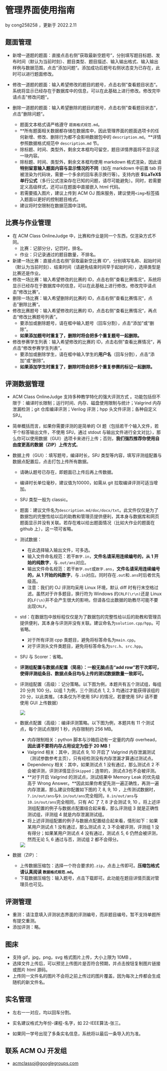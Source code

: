 # 管理界面使用指南

by cong258258 ，更新于 2022.2.11

## 题面管理

- 新增一道题的题面：直接点击右侧”获取最新空题号“，分别填写题目标题、发布时间（默认为当前时刻）、题目类型、题目描述、输入输出格式、输入输出样例与数据范围，点击”添加问题“。添加成功后题号右侧状态变为已存在，此时可以进行题面修改。

- 修改一道题的题面：输入希望修改的题目的题号，点击右侧”查看题目状态“。系统将显示已经存在于数据库中的信息，可以在此基础上进行修改。修改完毕请点击”修改问题“。

- 删除一道题的题面：输入希望删除的题目的题号，点击右侧”查看题目状态“，点击”删除问题“。

  - 题面文本格式请严格遵守 ``题面格式规范.md``。
  - **所有题面相关数据都存储在数据库中，因此管理界面的题面选项卡的任何新增、修改、删除行为都不会影响数据包中的 ``description.md``。**详情参照数据格式规范中 ``description.md`` 节。
  - 除标题、时间、类型外，剩余文本框均可留空，题目详情界面将不显示这一块内容。
  - 除标题、时间、类型外，剩余文本框均使用 markdown 格式渲染，因此请**特别留意输入题面内容与显示情况的不同**（如在 markdown 中前置 tab 将被渲染为代码块，需要一个多余的回车表示换行等）。支持内嵌 **$\LaTeX$​​​单行公式**（多行公式渲染存在已知的问题，请尽可能避免）。同时，若需要定义高级样式，还可以在题面中直接嵌入 html 代码。
  - 若需要插入图片，建议上传到 ACM OJ 图床服务，建议使用``<img>``标签插入题面以更好的控制题目格式。
  - 建议将时空限制在数据范围中注明。

## 比赛与作业管理

- 在 ACM Class OnlineJudge 中，比赛和作业是同一个东西，仅渲染方式不同。
  - 比赛：记部分分，记罚时，排名。
  - 作业：只记录通过的题目数量，不排名。
- 新建一场比赛：直接点击右侧”获取最新空比赛 ID“，分别填写名称、起始时间（默认为当前时刻）、结束时间（请避免结束时间早于起始时间），选择类型是比赛还是作业。
- 修改一场比赛：输入希望修改的比赛的 ID，点击右侧”查看比赛情况“。系统将显示已经存在于数据库中的信息，可以在此基础上进行修改。修改完毕请点击”修改比赛“。
- 删除一场比赛：输入希望删除的比赛的 ID，点击右侧”查看比赛情况“，点击”删除比赛“。
- 修改比赛题号：输入希望修改的比赛的 ID，点击右侧”查看比赛情况“，再点击“修改比赛题号列表”。
  - 要添加或删除题号，请在框中输入题号（回车分割），点击“添加”或“删除”。
  - **如果添加题号时重复了，删除时将会把多个重复题号一起删除。**
- 修改参赛学生列表：输入希望修改的比赛的 ID，点击右侧”查看比赛情况“，再点击“修改参赛学生列表”。
  - 要添加或删除学生，请在框中输入学生的**用户名**（回车分割），点击“添加”或“删除”。
  - **如果添加学生时重复了，删除时将会把多个重复参赛的标记一起删除。**

## 评测数据管理

- ACM Class OnlineJudge 支持多种教学特化的强大评测方式 。功能包括但不限于：编译时长限制；运行时间、内存、磁盘使用限制与统计；Valgrind 内存泄漏检测；git 仓库编译评测；Verilog 评测；hpp 头文件评测；各种自定义 SPJ。

- 简单概括而言，如果你需要评测的是简单的 OI 题（包括若干个输入文件，若干个标答输出文件，不使用 SPJ，通过 stdout 与输出文件进行全文对比），那么你可以使用数据（GUI）选项卡来进行上传；否则，**我们强烈推荐你使用自由度更高的数据（ZIP）上传方式**。

- 数据上传（GUI）：填写题号，编译时长，SPJ 类型等内容，填写评测组配置与数据点配置后，点击打包上传所有数据。

  - 请确认题号已存在，即题面已上传后再上传数据。

  - 编译时长单位毫秒，建议值为10000，如需从 git 拉取编译评测可适当增加。

  - SPJ 类型一般为 classic。

  - 题面：建议文件名为``description.md/doc/docx/txt``。此文件仅仅是为了数据包的完整性给以后的助教和管理员提供便利，其本身与数据库和网页题面显示并没有关联。若存在难以给出题面情况（比如大作业的题面在 github 上），这一项可省略。

  - 测试数据：

    - 在此选择输入输出文件，可多选。
    - 输入文件命名规范：若干``数字.in``，**文件名请采用连续编号的，从 1 开始的纯数字**，与``.out/ans``对应。
    - 输出文件命名规范：若干``数字.out``或``数字.ans``，**文件名请采用连续编号的，从 1 开始的纯数字**，与``.in``对应。同时存在``.out``和``.ans``时后者优先级高。
    - 注意：我们的 OJ 评测均采用 Linux 环境，默认 diff 时有行末空格过滤。虽然对于许多题目，换行符为 Windows 的``CRLF(\r\n)``还是 Linux 的``LF(\n)``并不会产生很大的影响，但请各位出数据的助教尽可能不要出现``CRLF``。

  - std：在数据包中放标程仅仅是为了数据包的完整性给以后的助教和管理员提供便利，其本身与评测并没有关联。建议命名为``solution.cpp/hpp``。可省略。

    - 对于所有评测 cpp 类题目，避免将标答命名为``main.cpp``。
    - 对于评测头文件类题目，避免将标答命名为``src.h``、``src.hpp``。

  - SPJ 与 Scorer：省略。

  - **评测组配置与数据点配置（简易）：一般无脑点击“add row”若干次即可，使得评测组条目、数据点条目均与上传的测试数据数量一致即可。**

  - 评测组配置（高级）：记分策略。以下图为例，本题共有五个测试组，每组 20 分共 100 分。以组 1 为例，三个测试点 1, 2, 3 均通过才能获得该组的 20 分，以此类推。（本条仅为不使用 SPJ 的情况，若要使用 SPJ 请不要使用 GUI 上传数据）

    <img src="https://acm.sjtu.edu.cn/OnlineJudge-pic/20220211-190811-251466.jpg">

  - 数据点配置（高级）：编译评测策略。以下图为例，本题共有 11 个测试点，每个测试点限时 1 秒，内存限制约 256 MB。

    - 内存限制相关：python 脚本与沙箱启动有一定量的内存 overhead，**因此请不要将内存占用设定为低于 20 MB！**
    - Valgrind 相关：其中，测试点 9, 10 开启了 Valgrind 内存泄漏测试（测试参数参考主页），只有经检测没有内存泄漏才算通过测试点。
    - Dependency 相关：其中，如果测试点 1 没有通过，那么测试点 2 不会被评测，评测详情显示``Skipped``；连带的，测试点3也不会被评测。
    - **对于开启 Valgrind 的测试点，测试结果中 Memory Leak 的优先级高于 Wrong Answer。**因此如果你希望先测一遍正确性，再测一遍内存泄漏，那么建议你配置如下图的 7, 8, 9, 10 ，上传测试数据时，``7.in/out/ans``与``9.in/out/ans``完全相同，``8.in/out/ans``与``10.in/out/ans``完全相同，只有 AC 了 7, 8 才会测试 9, 10 。将上述评测组配置的例子与数据点配置结合起来看，那么评测组 3 就是正确性测试组，评测组 4 就是内存泄漏测试组。
    - 将上述评测组配置的例子与数据点配置结合起来看，情形如下：如果某用户测试点 1 没有通过，那么测试点 2, 3 不会被评测，评测组 1 没有得分；如果某用户测试点 4 没有通过，测试点 5, 6 仍然会被评测，然而无论 5, 6 通过与否，测试组 2 都不会得分。

    <img src="https://acm.sjtu.edu.cn/OnlineJudge-pic/20220211-194231-201862.jpg">

- 数据（ZIP）：

  - 上传数据压缩包：选择一个符合要求的``.zip``，点击上传即可。**压缩包格式请认真阅读 ``数据格式规范.md``。**
  - 下载数据压缩包：输入题号，点击下载即可。此功能在题目详情页面对管理员也可见。

  

## 评测管理

- 重测：请注意填入评测状态界面的评测编号，而非题目编号。暂不支持单题所有提交重测。
- 添加评测：略。

## 图床

- 支持 gif，jpg，png，svg 格式图片上传，大小上限为 10MB 。
- 选择文件上传后，可以预览上传图片是否符合预期，并点击按钮复制图片链接或图片 html 源码。
- 上传同一文件名的图片不会将之前上传过的图片覆盖，因为每次上传都会生成随机的新文件名。

## 实名管理

- 左右一一对应，均以回车分割。

- 实名建议格式为年份-课程-名字，如 22-IEEE算法-张三。

- 如果同一学号出现了多条实名信息，系统将以最后一条导入的为准。

## 联系 ACM OJ 开发组

- [acmclassoj@googlegroups.com](mailto:acmclassoj@googlegroups.com)